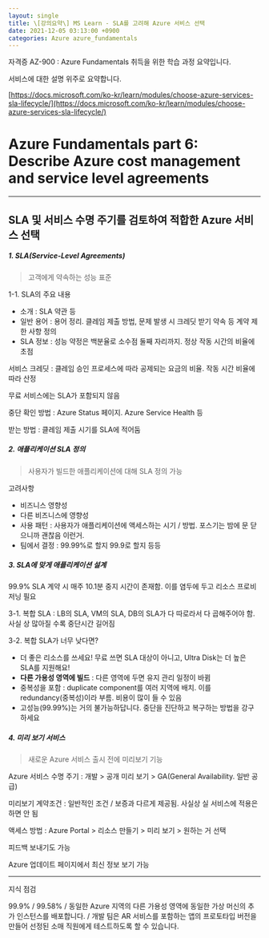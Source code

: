 ```yaml
---
layout: single
title: \[강의요약\] MS Learn - SLA를 고려해 Azure 서비스 선택
date: 2021-12-05 03:13:00 +0900
categories: Azure azure_fundamentals
---
```


자격증 AZ-900 : Azure Fundamentals 취득을 위한 학습 과정 요약입니다.

서비스에 대한 설명 위주로 요약합니다.

[https://docs.microsoft.com/ko-kr/learn/modules/choose-azure-services-sla-lifecycle/](https://docs.microsoft.com/ko-kr/learn/modules/choose-azure-services-sla-lifecycle/)

# Azure Fundamentals part 6: Describe Azure cost management and service level agreements

---

## SLA 및 서비스 수명 주기를 검토하여 적합한 Azure 서비스 선택

##### 1. SLA(Service-Level Agreements)

> 고객에게 약속하는 성능 표준

1-1. SLA의 주요 내용

- 소개 : SLA 약관 등
- 일반 용어 : 용어 정리. 클레임 제출 방법, 문제 발생 시 크레딧 받기 약속 등 계약 제한 사항 정의
- SLA 정보 : 성능 약정은 백분율로 소수점 둘째 자리까지. 정상 작동 시간의 비율에 초점

서비스 크레딧 : 클레임 승인 프로세스에 따라 공제되는 요금의 비율. 작동 시간 비율에 따라 산정

무료 서비스에는 SLA가 포함되지 않음

중단 확인 방법 : Azure Status 페이지. Azure Service Health 등

받는 방법 : 클레임 제출 시기를 SLA에 적어둠

##### 2. 애플리케이션 SLA 정의

> 사용자가 빌드한 애플리케이션에 대해 SLA 정의 가능

고려사항

- 비즈니스 영향성
- 다른 비즈니스에 영향성
- 사용 패턴 : 사용자가 애플리케이션에 액세스하는 시기 / 방법. 포스기는 밤에 문 닫으니까 괜찮음 이런거.
- 팀에서 결정 : 99.99%로 할지 99.9로 할지 등등

##### 3. SLA에 맞게 애플리케이션 설계

99.9% SLA 계약 시 매주 10.1분 중지 시간이 존재함. 이를 염두에 두고 리소스 프로비저닝 필요

3-1. 복합 SLA : LB의 SLA, VM의 SLA, DB의 SLA가 다 따로라서 다 곱해주어야 함. 사실 상 많아질 수록 중단시간 길어짐

3-2. 복합 SLA가 너무 낮다면?

- 더 좋은 리소스를 쓰세요! 무료 쓰면 SLA 대상이 아니고, Ultra Disk는 더 높은 SLA를 지원해요!
- **다른 가용성 영역에 빌드** : 다른 영역에 두면 유지 관리 일정이 바뀜
- 중복성을 포함 : duplicate component를 여러 지역에 배치. 이를 redundancy(중복성)이라 부름. 비용이 많이 들 수 있음
- 고성능(99.99%)는 거의 불가능하답니다. 중단을 진단하고 복구하는 방법을 강구하세요

##### 4. 미리 보기 서비스

> 새로운 Azure 서비스 출시 전에 미리보기 기능

Azure 서비스 수명 주기 : 개발 > 공개 미리 보기 > GA(General Availability. 일반 공급)

미리보기 계약조건 : 일반적인 조건 / 보증과 다르게 제공됨. 사실상 실 서비스에 적용은 하면 안 됨

액세스 방법 : Azure Portal > 리소스 만들기 > 미리 보기 > 원하는 거 선택

피드백 보내기도 가능

Azure 업데이트 페이지에서 최신 정보 보기 가능

----

지식 점검

99.9% / 99.58% / 동일한 Azure 지역의 다른 가용성 영역에 동일한 가상 머신의 추가 인스턴스를 배포합니다. / 개발 팀은 AR 서비스를 포함하는 앱의 프로토타입 버전을 만들어 선정된 소매 직원에게 테스트하도록 할 수 있습니다.